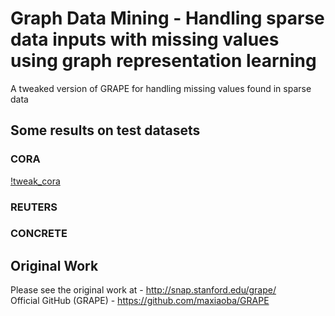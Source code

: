 # Graph Data Mining - Handling sparse data inputs with missing values using graph representation learning
A tweaked version of GRAPE for handling missing values found in sparse data

## Some results on test datasets

### CORA
[!tweak_cora](/Cora_GRAPE_Tweak.png)
### REUTERS

### CONCRETE

## Original Work
Please see the original work at - http://snap.stanford.edu/grape/
<br>
Official GitHub (GRAPE) - https://github.com/maxiaoba/GRAPE
